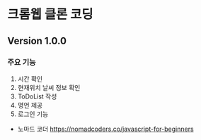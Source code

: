 # 크롬웹 클론 코딩

## Version 1.0.0
### 주요 기능
1. 시간 확인
2. 현재위치 날씨 정보 확인
3. ToDoList 작성
4. 명언 제공
5. 로그인 기능


- 노마드 코더 https://nomadcoders.co/javascript-for-beginners
